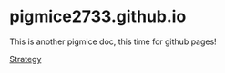 # pigmice2733.github.io
This is another pigmice doc, this time for github pages!


[Strategy]


[Strategy]:https://pigmice2733.github.io/strategy

